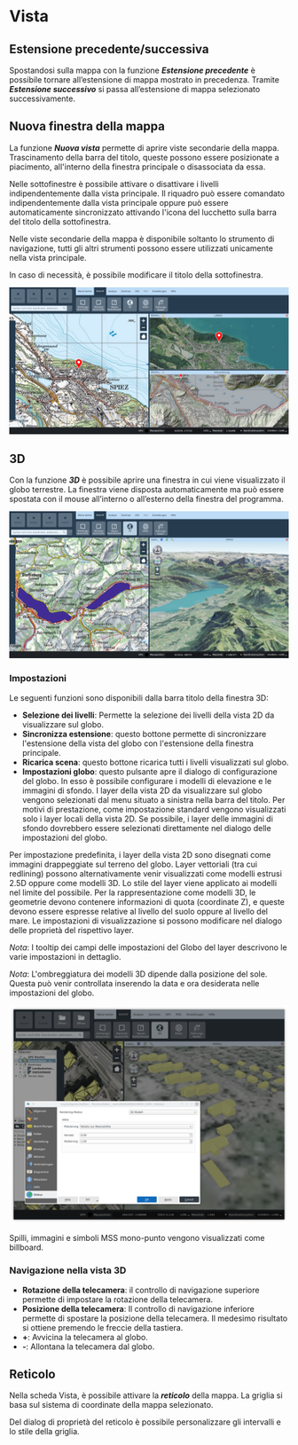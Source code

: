 <!-- WARNING: This file is autogenerated by csv2md.py -->
# Vista


## <a name="sec0"></a>Estensione precedente/successiva

Spostandosi sulla mappa con la funzione **_Estensione precedente_** è possibile tornare all’estensione di mappa mostrato in precedenza. Tramite **_Estensione successivo_** si passa all’estensione di mappa selezionato successivamente.


## <a name="sec1"></a>Nuova finestra della mappa

La funzione **_Nuova vista_** permette di aprire viste secondarie della mappa. Trascinamento della barra del titolo, queste possono essere posizionate a piacimento, all'interno della finestra principale o disassociata da essa.

Nelle sottofinestre è possibile attivare o disattivare i livelli indipendentemente dalla vista principale. Il riquadro può essere comandato indipendentemente dalla vista principale oppure può essere automaticamente sincronizzato attivando l'icona del lucchetto sulla barra del titolo della sottofinestra.

Nelle viste secondarie della mappa è disponibile soltanto lo strumento di navigazione, tutti gli altri strumenti possono essere utilizzati unicamente nella vista principale.

In caso di necessità, è possibile modificare il titolo della sottofinestra.

<img src="../media/image13.png" />

## <a name="sec2"></a>3D

Con la funzione **_3D_** è possibile aprire una finestra in cui viene visualizzato il globo terrestre. La finestra viene disposta automaticamente ma può essere spostata con il mouse all’interno o all’esterno della finestra del programma.

<img src="../media/image14.png" />

### Impostazioni

Le seguenti funzioni sono disponibili dalla barra titolo della finestra 3D:

+ **Selezione dei livelli**: Permette la selezione dei livelli della vista 2D da visualizzare sul globo.
+ **Sincronizza estensione**: questo bottone permette di sincronizzare l'estensione della vista del globo con l'estensione della finestra principale.
+ **Ricarica scena**: questo bottone ricarica tutti i livelli visualizzati sul globo.
+ **Impostazioni globo**: questo pulsante apre il dialogo di configurazione del globo. In esso è possibile configurare i modelli di elevazione e le immagini di sfondo. I layer della vista 2D da visualizzare sul globo vengono selezionati dal menu situato a sinistra nella barra del titolo. Per motivi di prestazione, come impostazione standard vengono visualizzati solo i layer locali della vista 2D. Se possibile, i layer delle immagini di sfondo dovrebbero essere selezionati direttamente nel dialogo delle impostazioni del globo.

Per impostazione predefinita, i layer della vista 2D sono disegnati come immagini drappeggiate sul terreno del globo. Layer vettoriali (tra cui redlining) possono alternativamente venir visualizzati come modelli estrusi 2.5D oppure come modelli 3D. Lo stile del layer viene applicato ai modelli nel limite del possibile. Per la rappresentazione come modelli 3D, le geometrie devono contenere informazioni di quota (coordinate Z), e queste devono essere espresse relative al livello del suolo oppure al livello del mare. Le impostazioni di visualizzazione si possono modificare nel dialogo delle proprietà del rispettivo layer.

*Nota*: I tooltip dei campi delle impostazioni del Globo del layer descrivono le varie impostazioni in dettaglio.

*Nota*: L'ombreggiatura dei modelli 3D dipende dalla posizione del sole. Questa può venir controllata inserendo la data e ora desiderata nelle impostazioni del globo.

<img src="../media/image15.png" />

Spilli, immagini e simboli MSS mono-punto vengono visualizzati come billboard.


### Navigazione nella vista 3D

+ **Rotazione della telecamera**: il controllo di navigazione superiore permette di impostare la rotazione della telecamera.
+ **Posizione della telecamera**: Il controllo di navigazione inferiore permette di spostare la posizione della telecamera. Il medesimo risultato si ottiene premendo le freccie della tastiera.
+ **+**: Avvicina la telecamera al globo.
+ **-**: Allontana la telecamera dal globo.


## <a name="sec3"></a>Reticolo

Nella scheda Vista, è possibile attivare la **_reticolo_** della mappa. La griglia si basa sul sistema di coordinate della mappa selezionato.

Del dialog di proprietà del reticolo è possibile personalizzare gli intervalli e lo stile della griglia.

